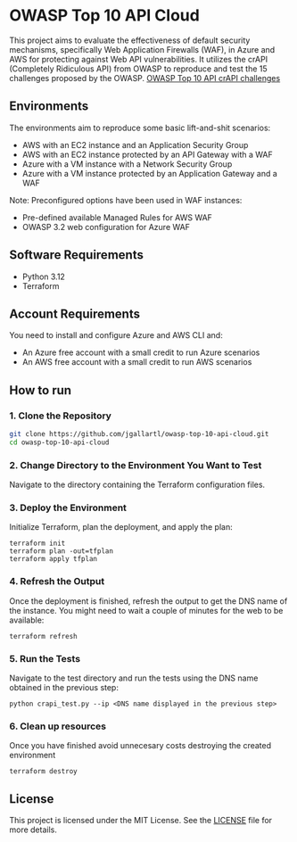 # OWASP Top 10 API Cloud

This project aims to evaluate the effectiveness of default security mechanisms, specifically Web Application Firewalls (WAF), in Azure and AWS for protecting against Web API vulnerabilities. It utilizes the crAPI (Completely Ridiculous API) from OWASP to reproduce and test the 15 challenges proposed by the OWASP. [OWASP Top 10 API crAPI challenges](https://owasp.org/www-project-crAPI/)

## Environments

The environments aim to reproduce some basic lift-and-shit scenarios:
* AWS with an EC2 instance and an Application Security Group
* AWS with an EC2 instance protected by an API Gateway with a WAF
* Azure with a VM instance with a Network Security Group
* Azure with a VM instance protected by an Application Gateway and a WAF

Note: Preconfigured options have been used in WAF instances:
- Pre-defined available Managed Rules for AWS WAF
- OWASP 3.2 web configuration for Azure WAF


## Software Requirements
* Python 3.12
* Terraform

## Account Requirements
You need to install and configure Azure and AWS CLI and:
* An Azure free account with a small credit to run Azure scenarios
* An AWS free account with a small credit to run AWS scenarios

## How to run

### 1. Clone the Repository
```bash
git clone https://github.com/jgallartl/owasp-top-10-api-cloud.git
cd owasp-top-10-api-cloud
```

### 2. Change Directory to the Environment You Want to Test
Navigate to the directory containing the Terraform configuration files.

### 3. Deploy the Environment
Initialize Terraform, plan the deployment, and apply the plan:
```
terraform init
terraform plan -out=tfplan
terraform apply tfplan
```

### 4. Refresh the Output
Once the deployment is finished, refresh the output to get the DNS name of the instance. You might need to wait a couple of minutes for the web to be available:
```
terraform refresh
```

### 5. Run the Tests
Navigate to the test directory and run the tests using the DNS name obtained in the previous step:
```
python crapi_test.py --ip <DNS name displayed in the previous step>
```

### 6. Clean up resources
Once you have finished avoid unnecesary costs destroying the created environment
```
terraform destroy
```


## License

This project is licensed under the MIT License. See the [LICENSE](LICENSE) file for more details.

